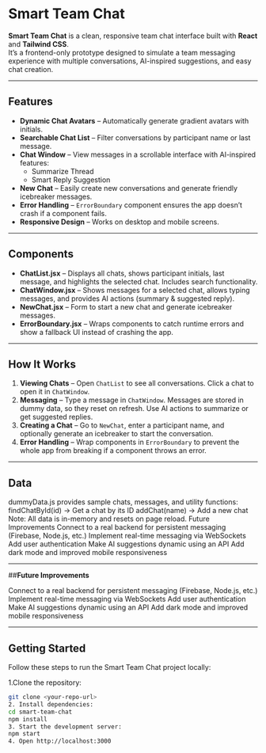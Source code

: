 # **Smart Team Chat**

**Smart Team Chat** is a clean, responsive team chat interface built with **React** and **Tailwind CSS**.  
It’s a frontend-only prototype designed to simulate a team messaging experience with multiple conversations, AI-inspired suggestions, and easy chat creation.  

---

## **Features**

- **Dynamic Chat Avatars** – Automatically generate gradient avatars with initials.  
- **Searchable Chat List** – Filter conversations by participant name or last message.  
- **Chat Window** – View messages in a scrollable interface with AI-inspired features:
  - Summarize Thread  
  - Smart Reply Suggestion  
- **New Chat** – Easily create new conversations and generate friendly icebreaker messages.  
- **Error Handling** – `ErrorBoundary` component ensures the app doesn’t crash if a component fails.  
- **Responsive Design** – Works on desktop and mobile screens.  

---

## **Components**

- **ChatList.jsx** – Displays all chats, shows participant initials, last message, and highlights the selected chat. Includes search functionality.  
- **ChatWindow.jsx** – Shows messages for a selected chat, allows typing messages, and provides AI actions (summary & suggested reply).  
- **NewChat.jsx** – Form to start a new chat and generate icebreaker messages.  
- **ErrorBoundary.jsx** – Wraps components to catch runtime errors and show a fallback UI instead of crashing the app.  

---

## **How It Works**

1. **Viewing Chats** – Open `ChatList` to see all conversations. Click a chat to open it in `ChatWindow`.  
2. **Messaging** – Type a message in `ChatWindow`. Messages are stored in dummy data, so they reset on refresh. Use AI actions to summarize or get suggested replies.  
3. **Creating a Chat** – Go to `NewChat`, enter a participant name, and optionally generate an icebreaker to start the conversation.  
4. **Error Handling** – Wrap components in `ErrorBoundary` to prevent the whole app from breaking if a component throws an error.  

---

## **Data**
dummyData.js provides sample chats, messages, and utility functions:
findChatById(id) → Get a chat by its ID
addChat(name) → Add a new chat
Note: All data is in-memory and resets on page reload.
Future Improvements
Connect to a real backend for persistent messaging (Firebase, Node.js, etc.)
Implement real-time messaging via WebSockets
Add user authentication
Make AI suggestions dynamic using an API
Add dark mode and improved mobile responsiveness

---

##**Future Improvements**

Connect to a real backend for persistent messaging (Firebase, Node.js, etc.)
Implement real-time messaging via WebSockets
Add user authentication
Make AI suggestions dynamic using an API
Add dark mode and improved mobile responsiveness

---

## Getting Started

Follow these steps to run the Smart Team Chat project locally:

1.Clone the repository:
```bash
git clone <your-repo-url>
2. Install dependencies:
cd smart-team-chat
npm install
3. Start the development server:
npm start
4. Open http://localhost:3000

